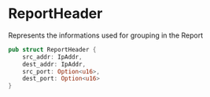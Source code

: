 # ReportHeader
Represents the informations used for grouping in the Report

```rust
pub struct ReportHeader {
    src_addr: IpAddr,
    dest_addr: IpAddr,
    src_port: Option<u16>,
    dest_port: Option<u16>
}
```